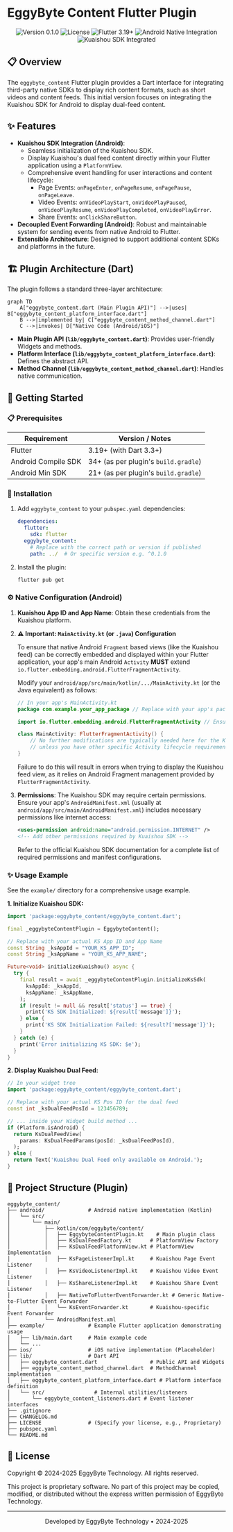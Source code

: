 # EggyByte Content Flutter Plugin

<div align="center">
  <img src="https://img.shields.io/badge/version-0.1.0-green.svg" alt="Version 0.1.0">
  <img src="https://img.shields.io/badge/license-Proprietary-blue.svg" alt="License">
  <img src="https://img.shields.io/badge/Flutter-3.19+-blue.svg" alt="Flutter 3.19+">
  <img src="https://img.shields.io/badge/Android-Native%20Integration-yellow.svg" alt="Android Native Integration">
  <img src="https://img.shields.io/badge/Kuaishou%20SDK-Integrated-orange.svg" alt="Kuaishou SDK Integrated">
</div>

## 📋 Overview

The `eggybyte_content` Flutter plugin provides a Dart interface for integrating third-party native SDKs to display rich content formats, such as short videos and content feeds. This initial version focuses on integrating the Kuaishou SDK for Android to display dual-feed content.

## ✨ Features

- **Kuaishou SDK Integration (Android)**:
    - Seamless initialization of the Kuaishou SDK.
    - Display Kuaishou's dual feed content directly within your Flutter application using a `PlatformView`.
    - Comprehensive event handling for user interactions and content lifecycle:
        - Page Events: `onPageEnter`, `onPageResume`, `onPagePause`, `onPageLeave`.
        - Video Events: `onVideoPlayStart`, `onVideoPlayPaused`, `onVideoPlayResume`, `onVideoPlayCompleted`, `onVideoPlayError`.
        - Share Events: `onClickShareButton`.
- **Decoupled Event Forwarding (Android)**: Robust and maintainable system for sending events from native Android to Flutter.
- **Extensible Architecture**: Designed to support additional content SDKs and platforms in the future.

## 🏗️ Plugin Architecture (Dart)

The plugin follows a standard three-layer architecture:

```mermaid
graph TD
    A["eggybyte_content.dart (Main Plugin API)"] -->|uses| B["eggybyte_content_platform_interface.dart"]
    B -->|implemented by| C["eggybyte_content_method_channel.dart"]
    C -->|invokes| D["Native Code (Android/iOS)"]
```

- **Main Plugin API (`lib/eggybyte_content.dart`)**: Provides user-friendly Widgets and methods.
- **Platform Interface (`lib/eggybyte_content_platform_interface.dart`)**: Defines the abstract API.
- **Method Channel (`lib/eggybyte_content_method_channel.dart`)**: Handles native communication.

## 🚀 Getting Started

### 📋 Prerequisites

| Requirement        | Version / Notes                     |
|--------------------|-------------------------------------|
| Flutter            | 3.19+ (with Dart 3.3+)              |
| Android Compile SDK | 34+ (as per plugin's `build.gradle`) |
| Android Min SDK    | 21+ (as per plugin's `build.gradle`) |

### 🔧 Installation

1.  Add `eggybyte_content` to your `pubspec.yaml` dependencies:

    ```yaml
    dependencies:
      flutter: 
        sdk: flutter
      eggybyte_content:
        # Replace with the correct path or version if published
        path: ../  # Or specific version e.g. ^0.1.0 
    ```

2.  Install the plugin:

    ```bash
    flutter pub get
    ```

### ⚙️ Native Configuration (Android)

1.  **Kuaishou App ID and App Name**: Obtain these credentials from the Kuaishou platform.

2.  **⚠️ Important: `MainActivity.kt` (or `.java`) Configuration**

    To ensure that native Android `Fragment` based views (like the Kuaishou feed) can be correctly embedded and displayed within your Flutter application, your app's main Android `Activity` **MUST** extend `io.flutter.embedding.android.FlutterFragmentActivity`.

    Modify your `android/app/src/main/kotlin/.../MainActivity.kt` (or the Java equivalent) as follows:

    ```kotlin
    // In your app's MainActivity.kt
    package com.example.your_app_package // Replace with your app's package

    import io.flutter.embedding.android.FlutterFragmentActivity // Ensure this import is present

    class MainActivity: FlutterFragmentActivity() {
        // No further modifications are typically needed here for the Kuaishou feed display
        // unless you have other specific Activity lifecycle requirements.
    }
    ```
    Failure to do this will result in errors when trying to display the Kuaishou feed view, as it relies on Android Fragment management provided by `FlutterFragmentActivity`.

3.  **Permissions**: The Kuaishou SDK may require certain permissions. Ensure your app's `AndroidManifest.xml` (usually at `android/app/src/main/AndroidManifest.xml`) includes necessary permissions like internet access:
    ```xml
    <uses-permission android:name="android.permission.INTERNET" />
    <!-- Add other permissions required by Kuaishou SDK -->
    ```
    Refer to the official Kuaishou SDK documentation for a complete list of required permissions and manifest configurations.

### ✨ Usage Example

See the `example/` directory for a comprehensive usage example.

**1. Initialize Kuaishou SDK:**

```dart
import 'package:eggybyte_content/eggybyte_content.dart';

final _eggybyteContentPlugin = EggybyteContent();

// Replace with your actual KS App ID and App Name
const String _ksAppId = "YOUR_KS_APP_ID"; 
const String _ksAppName = "YOUR_KS_APP_NAME";

Future<void> initializeKuaishou() async {
  try {
    final result = await _eggybyteContentPlugin.initializeKsSdk(
      ksAppId: _ksAppId,
      ksAppName: _ksAppName,
    );
    if (result != null && result['status'] == true) {
      print('KS SDK Initialized: ${result['message']}');
    } else {
      print('KS SDK Initialization Failed: ${result?['message']}');
    }
  } catch (e) {
    print('Error initializing KS SDK: $e');
  }
}
```

**2. Display Kuaishou Dual Feed:**

```dart
// In your widget tree
import 'package:eggybyte_content/eggybyte_content.dart';

// Replace with your actual KS Pos ID for the dual feed
const int _ksDualFeedPosId = 123456789;

// ... inside your Widget build method ...
if (Platform.isAndroid) {
  return KsDualFeedView(
    params: KsDualFeedParams(posId: _ksDualFeedPosId),
  );
} else {
  return Text('Kuaishou Dual Feed only available on Android.');
}
```

## 📁 Project Structure (Plugin)

```
eggybyte_content/
├── android/              # Android native implementation (Kotlin)
│   └── src/
│       └── main/
│           ├── kotlin/com/eggybyte/content/
│           │   ├── EggybyteContentPlugin.kt    # Main plugin class
│           │   ├── KsDualFeedFactory.kt      # PlatformView Factory
│           │   ├── KsDualFeedPlatformView.kt # PlatformView Implementation
│           │   ├── KsPageListenerImpl.kt     # Kuaishou Page Event Listener
│           │   ├── KsVideoListenerImpl.kt    # Kuaishou Video Event Listener
│           │   ├── KsShareListenerImpl.kt    # Kuaishou Share Event Listener
│           │   ├── NativeToFlutterEventForwarder.kt # Generic Native-to-Flutter Event Forwarder
│           │   └── KsEventForwarder.kt       # Kuaishou-specific Event Forwarder
│           └── AndroidManifest.xml
├── example/              # Example Flutter application demonstrating usage
│   ├── lib/main.dart     # Main example code
│   └── ...
├── ios/                  # iOS native implementation (Placeholder)
├── lib/                  # Dart API
│   ├── eggybyte_content.dart                 # Public API and Widgets
│   ├── eggybyte_content_method_channel.dart  # MethodChannel implementation
│   ├── eggybyte_content_platform_interface.dart # Platform interface definition
│   └── src/                # Internal utilities/listeners
│       └── eggybyte_content_listeners.dart # Event listener interfaces
├── .gitignore
├── CHANGELOG.md
├── LICENSE               # (Specify your license, e.g., Proprietary)
├── pubspec.yaml
└── README.md
```

## 📜 License

Copyright © 2024-2025 EggyByte Technology. All rights reserved.

This project is proprietary software. No part of this project may be copied, modified, or distributed without the express written permission of EggyByte Technology.

---

<div align="center">
  <p>Developed by EggyByte Technology • 2024-2025</p>
</div>

